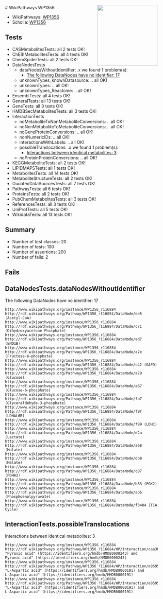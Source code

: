 <img style="float: right; width: 200px" src="https://upload.wikimedia.org/wikipedia/commons/thumb/8/83/Wplogo_with_text_500.png/640px-Wplogo_with_text_500.png" />
# WikiPathways WP1356

* WikiPathways: [WP1356](https://new.wikipathways.org/pathways/WP1356)
* Scholia: [WP1356](https://scholia.toolforge.org/wikipathways/WP1356)
## Tests
* CASMetabolitesTests: all 2 tests OK!
* ChEBIMetabolitesTests: all 4 tests OK!
* ChemSpiderTests: all 2 tests OK!
* DataNodesTests
    * dataNodesWithoutIdentifier: .x we found 1 problem(s):
        * [The following DataNodes have no identifier: 17](#8792c497)
    * unknownTypes_knownDatasource: .. all OK!
    * unknownTypes: .. all OK!
    * unknownTypes_Reactome: .. all OK!
* EnsemblTests: all 4 tests OK!
* GeneralTests: all 13 tests OK!
* GeneTests: all 3 tests OK!
* HMDBSecMetabolitesTests: all 3 tests OK!
* InteractionTests
    * noMetaboliteToNonMetaboliteConversions: .. all OK!
    * noNonMetaboliteToMetaboliteConversions: .. all OK!
    * noGeneProteinConversions: .. all OK!
    * nonNumericIDs: .. all OK!
    * interactionsWithLabels: .. all OK!
    * possibleTranslocations: .x we found 1 problem(s):
        * [Interactions between identical metabolites: 3](#d59038c6)
    * noProteinProteinConversions: .. all OK!
* KEGGMetaboliteTests: all 2 tests OK!
* LIPIDMAPSTests: all 1 tests OK!
* MetabolitesTests: all 14 tests OK!
* MetaboliteStructureTests: all 2 tests OK!
* OudatedDataSourcesTests: all 7 tests OK!
* PathwayTests: all 6 tests OK!
* ProteinsTests: all 2 tests OK!
* PubChemMetabolitesTests: all 3 tests OK!
* ReferencesTests: all 3 tests OK!
* UniProtTests: all 5 tests OK!
* WikidataTests: all 13 tests OK!


## Summary

* Number of test classes: 20
* Number of tests: 100
* Number of assertions: 200
* Number of fails: 2

## Fails

<a name="8792c497" />

## DataNodesTests.dataNodesWithoutIdentifier

The following DataNodes have no identifier: 17
```
http://www.wikipathways.org/instance/WP1356_r116884 http://rdf.wikipathways.org/Pathway/WP1356_r116884/DataNode/ee5 (Acetyl-CoA)
http://www.wikipathways.org/instance/WP1356_r116884 http://rdf.wikipathways.org/Pathway/WP1356_r116884/DataNode/c71 (Dihydroxyacetone Phosphate)
http://www.wikipathways.org/instance/WP1356_r116884 http://rdf.wikipathways.org/Pathway/WP1356_r116884/DataNode/ad7 (ENO1B)
http://www.wikipathways.org/instance/WP1356_r116884 http://rdf.wikipathways.org/Pathway/WP1356_r116884/DataNode/a7e (Fructose-6-phosphate)
http://www.wikipathways.org/instance/WP1356_r116884 http://rdf.wikipathways.org/Pathway/WP1356_r116884/DataNode/c42 (GAPD)
http://www.wikipathways.org/instance/WP1356_r116884 http://rdf.wikipathways.org/Pathway/WP1356_r116884/DataNode/a79 (Glucose)
http://www.wikipathways.org/instance/WP1356_r116884 http://rdf.wikipathways.org/Pathway/WP1356_r116884/DataNode/a67 (Glucose-6-phosphate)
http://www.wikipathways.org/instance/WP1356_r116884 http://rdf.wikipathways.org/Pathway/WP1356_r116884/DataNode/fb7 (Glyceraldehyde-3-phosphate)
http://www.wikipathways.org/instance/WP1356_r116884 http://rdf.wikipathways.org/Pathway/WP1356_r116884/DataNode/f9f (LDHAL6B)
http://www.wikipathways.org/instance/WP1356_r116884 http://rdf.wikipathways.org/Pathway/WP1356_r116884/DataNode/f99 (LDHC)
http://www.wikipathways.org/instance/WP1356_r116884 http://rdf.wikipathways.org/Pathway/WP1356_r116884/DataNode/d2a (Lactate)
http://www.wikipathways.org/instance/WP1356_r116884 http://rdf.wikipathways.org/Pathway/WP1356_r116884/DataNode/a68 (Malate)
http://www.wikipathways.org/instance/WP1356_r116884 http://rdf.wikipathways.org/Pathway/WP1356_r116884/DataNode/db8 (Malate)
http://www.wikipathways.org/instance/WP1356_r116884 http://rdf.wikipathways.org/Pathway/WP1356_r116884/DataNode/c87 (PDHA2)
http://www.wikipathways.org/instance/WP1356_r116884 http://rdf.wikipathways.org/Pathway/WP1356_r116884/DataNode/b33 (PGK2)
http://www.wikipathways.org/instance/WP1356_r116884 http://rdf.wikipathways.org/Pathway/WP1356_r116884/DataNode/ab5 (Phosphoenolpyruvate)
http://www.wikipathways.org/instance/WP1356_r116884 http://rdf.wikipathways.org/Pathway/WP1356_r116884/DataNode/f3484 (TCA Cycle)
```

<a name="d59038c6" />

## InteractionTests.possibleTranslocations

Interactions between identical metabolites: 3
```
http://www.wikipathways.org/instance/WP1356_r116884 http://rdf.wikipathways.org/Pathway/WP1356_r116884/WP/Interaction/caa30 "Pyruvic acid" (https://identifiers.org/hmdb/HMDB0000243) and 
Pyruvic acid" (https://identifiers.org/hmdb/HMDB0000243)
http://www.wikipathways.org/instance/WP1356_r116884 http://rdf.wikipathways.org/Pathway/WP1356_r116884/WP/Interaction/e9595_2 "L-Aspartic acid" (https://identifiers.org/hmdb/HMDB0000191) and 
L-Aspartic acid" (https://identifiers.org/hmdb/HMDB0000191)
http://www.wikipathways.org/instance/WP1356_r116884 http://rdf.wikipathways.org/Pathway/WP1356_r116884/WP/Interaction/e9595_1 "L-Aspartic acid" (https://identifiers.org/hmdb/HMDB0000191) and 
L-Aspartic acid" (https://identifiers.org/hmdb/HMDB0000191)
```

